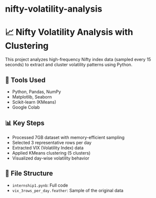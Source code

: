 # nifty-volatility-analysis
# 📈 Nifty Volatility Analysis with Clustering

This project analyzes high-frequency Nifty index data (sampled every 15 seconds) to extract and cluster volatility patterns using Python.

## 🔧 Tools Used
- Python, Pandas, NumPy
- Matplotlib, Seaborn
- Scikit-learn (KMeans)
- Google Colab

## 📊 Key Steps
- Processed 7GB dataset with memory-efficient sampling
- Selected 3 representative rows per day
- Extracted VIX (Volatility Index) data
- Applied KMeans clustering (5 clusters)
- Visualized day-wise volatility behavior

## 📁 File Structure
- `internship1.pynb`: Full code
- `vix_3rows_per_day.feather`: Sample of the original data

